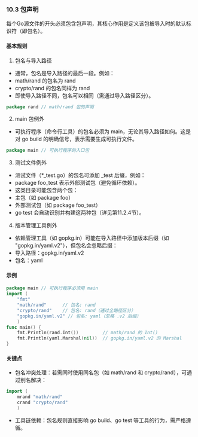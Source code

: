 ### 10.3 包声明

每个Go源文件的开头必须包含包声明，其核心作用是定义该包被导入时的默认标识符（即包名）。

#### 基本规则
1. 包名与导入路径
- 通常，包名是导入路径的最后一段。例如：
- math/rand 的包名为 rand
- crypto/rand 的包名同样为 rand
- 即使导入路径不同，包名可以相同（需通过导入路径区分）。
```go    
package rand // math/rand 包的声明    
```

2. main 包例外
- 可执行程序（命令行工具）的包名必须为 main，无论其导入路径如何。这是对 go build 的明确信号，表示需要生成可执行文件。

```go    
package main // 可执行程序的入口包    
```
3. 测试文件例外
- 测试文件（*_test.go）的包名可添加 _test 后缀，例如：
- package foo_test 表示外部测试包（避免循环依赖）。
- 这类目录可能包含两个包：
- 主包（如 package foo）
- 外部测试包（如 package foo_test）
- go test 会自动识别并构建这两种包（详见第11.2.4节）。

4. 版本管理工具例外
- 依赖管理工具（如 gopkg.in）可能在导入路径中添加版本后缀（如 "gopkg.in/yaml.v2"），但包名会忽略后缀：
- 导入路径：gopkg.in/yaml.v2
- 包名：yaml

#### 示例
```go 
package main // 可执行程序必须用 main  
import (     
    "fmt"     
    "math/rand"      // 包名: rand     
    "crypto/rand"    // 包名: rand（通过全路径区分）     
    "gopkg.in/yaml.v2" // 包名: yaml（忽略 .v2 后缀） 
    )  
func main() {     
    fmt.Println(rand.Int())         // math/rand 的 Int()     
    fmt.Println(yaml.Marshal(nil))  // gopkg.in/yaml.v2 的 Marshal 
} 
```
#### 关键点
- 包名冲突处理：若需同时使用同名包（如 math/rand 和 crypto/rand），可通过别名解决：
```go   
import (       
    mrand "math/rand"       
    crand "crypto/rand"   
    )
```   
- 工具链依赖：包名规则直接影响 go build、go test 等工具的行为，需严格遵循。